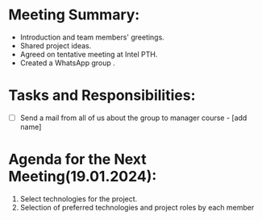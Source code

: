 # Meeting Summary:
- Introduction and team members' greetings.
- Shared project ideas.
- Agreed on tentative meeting at Intel PTH.
- Created a WhatsApp group .


# Tasks and Responsibilities:
- [ ] Send a mail from all of us about the group to manager course - [add name]

# Agenda for the Next Meeting(19.01.2024):
1. Select technologies for the project.
2. Selection of preferred technologies and project roles by each member

